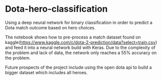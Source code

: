 # Dota-hero-classification
Using a deep neural network for binary classification in order to predict a Dota match outcome based on hero choices.

The notebook shows how to pre-process a match dataset found on kaggle(https://www.kaggle.com/c/dota-2-prediction/data?select=train.csv) and feed it into a neural network build with Keras.
Due to the complexity of the problem and lack of data, the network only reaches a 55% accuracy on the problem.

Future prospects of the project include using the open dota api to build a bigger dataset which includes all heroes. 
